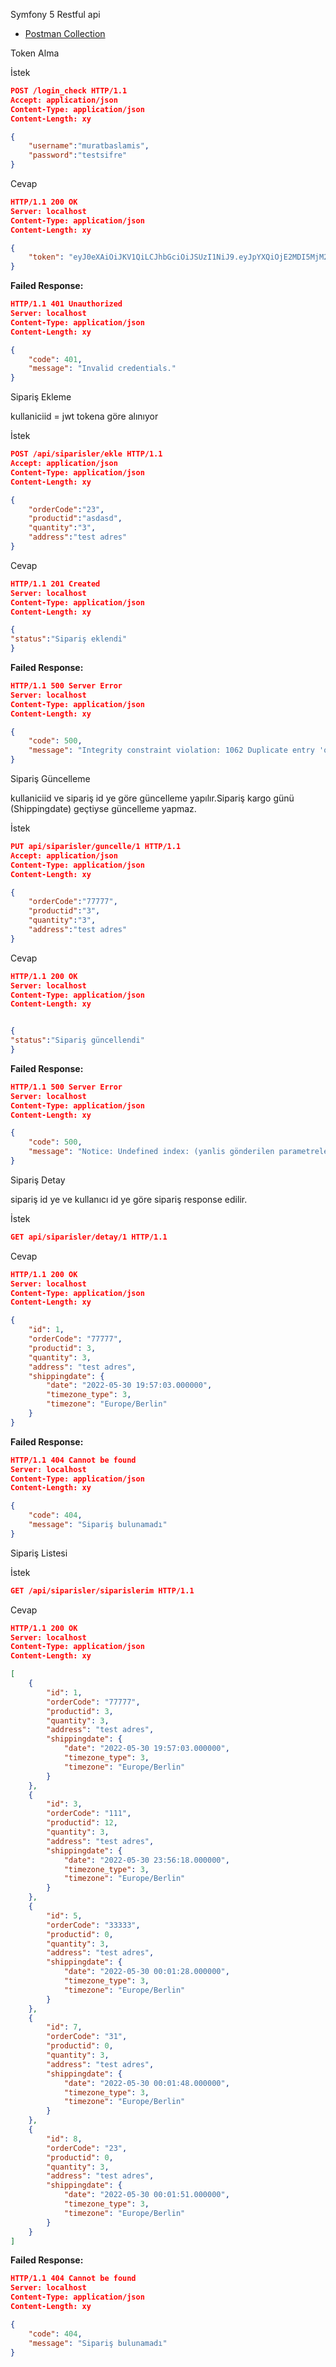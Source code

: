 Symfony 5 Restful api

-  <a href="https://www.getpostman.com/collections/bca9652c9b479fa2abb6" target="_blank"> Postman Collection </a>


Token Alma

İstek
```json
POST /login_check HTTP/1.1
Accept: application/json
Content-Type: application/json
Content-Length: xy

{
    "username":"muratbaslamis",
    "password":"testsifre"
}
```
Cevap
```json
HTTP/1.1 200 OK
Server: localhost
Content-Type: application/json
Content-Length: xy

{
    "token": "eyJ0eXAiOiJKV1QiLCJhbGciOiJSUzI1NiJ9.eyJpYXQiOjE2MDI5MjM2ODksImV4cCI6MTYwMjkyNzI4OSwicm9sZXMiOlsiUk9MRV9VU0VSIl0sInVzZXJuYW1lIjoidGVzdF91c2VybmFtZTIifQ.Ax_5TjrU_aID5lonG8ENaxpL-9-NYdgOu_5Ly9CC-3Bi4LU7vzuqq_OdQ8FvMtdTw3qoLMJp2RJ9L86B4qHTicZMdOiOJ8aMY_tlQQRY1p2Bx3weSK1p4VHdRLl20aEOZLFyBJCfPia4EqZidzzlmD8mrr_-atSQ1eD2VWQmqbT5ux2p5Rqg768aut1w3Se2xIuU_ijmtgXtngN_OyPpUxTYXWLXc4690i0BQYhPgHFk8EIm2qa3ZboumPnle6uywIX43PL6-ORWknmuoPrah7QV0oKCTCeFsxBQlbJwlzpPaWBFSCRI9aWAJahZodK2pq7BPFFspmy9wprJXasxEg"
}
```

**Failed Response:**
```json
HTTP/1.1 401 Unauthorized
Server: localhost
Content-Type: application/json
Content-Length: xy

{
    "code": 401,
    "message": "Invalid credentials."
}
``` 


Sipariş Ekleme

kullaniciid = jwt tokena göre alınıyor

İstek
```json
POST /api/siparisler/ekle HTTP/1.1
Accept: application/json
Content-Type: application/json
Content-Length: xy

{
    "orderCode":"23",
    "productid":"asdasd",
    "quantity":"3",
    "address":"test adres"
}
```
Cevap
```json
HTTP/1.1 201 Created
Server: localhost
Content-Type: application/json
Content-Length: xy

{
"status":"Sipariş eklendi"
}
```
**Failed Response:**
```json
HTTP/1.1 500 Server Error
Server: localhost
Content-Type: application/json
Content-Length: xy

{
    "code": 500,
    "message": "Integrity constraint violation: 1062 Duplicate entry 'orderCode_example' for key 'UNIQ_E52FFDEE3AE40A8F'"
}
``` 

Sipariş Güncelleme

kullaniciid ve sipariş id ye göre güncelleme yapılır.Sipariş kargo günü (Shippingdate) geçtiyse güncelleme yapmaz.

İstek
```json
PUT api/siparisler/guncelle/1 HTTP/1.1
Accept: application/json
Content-Type: application/json
Content-Length: xy

{
    "orderCode":"77777",
    "productid":"3",
    "quantity":"3",
    "address":"test adres"
}
```
Cevap
```json
HTTP/1.1 200 OK
Server: localhost
Content-Type: application/json
Content-Length: xy


{
"status":"Sipariş güncellendi"
}


```
**Failed Response:**
```json
HTTP/1.1 500 Server Error
Server: localhost
Content-Type: application/json
Content-Length: xy

{
    "code": 500,
    "message": "Notice: Undefined index: (yanlis gönderilen parametreler keyleri veya gönderilmeyen parametreler)"
}
``` 

Sipariş Detay

sipariş id ye ve kullanıcı id ye göre sipariş response edilir.

İstek
```json
GET api/siparisler/detay/1 HTTP/1.1

```
Cevap
```json
HTTP/1.1 200 OK
Server: localhost
Content-Type: application/json
Content-Length: xy

{
    "id": 1,
    "orderCode": "77777",
    "productid": 3,
    "quantity": 3,
    "address": "test adres",
    "shippingdate": {
        "date": "2022-05-30 19:57:03.000000",
        "timezone_type": 3,
        "timezone": "Europe/Berlin"
    }
}
```
**Failed Response:**
```json
HTTP/1.1 404 Cannot be found
Server: localhost
Content-Type: application/json
Content-Length: xy

{
    "code": 404,
    "message": "Sipariş bulunamadı"
}
``` 


Sipariş Listesi


İstek
```json
GET /api/siparisler/siparislerim HTTP/1.1

```
Cevap
```json
HTTP/1.1 200 OK
Server: localhost
Content-Type: application/json
Content-Length: xy

[
    {
        "id": 1,
        "orderCode": "77777",
        "productid": 3,
        "quantity": 3,
        "address": "test adres",
        "shippingdate": {
            "date": "2022-05-30 19:57:03.000000",
            "timezone_type": 3,
            "timezone": "Europe/Berlin"
        }
    },
    {
        "id": 3,
        "orderCode": "111",
        "productid": 12,
        "quantity": 3,
        "address": "test adres",
        "shippingdate": {
            "date": "2022-05-30 23:56:18.000000",
            "timezone_type": 3,
            "timezone": "Europe/Berlin"
        }
    },
    {
        "id": 5,
        "orderCode": "33333",
        "productid": 0,
        "quantity": 3,
        "address": "test adres",
        "shippingdate": {
            "date": "2022-05-30 00:01:28.000000",
            "timezone_type": 3,
            "timezone": "Europe/Berlin"
        }
    },
    {
        "id": 7,
        "orderCode": "31",
        "productid": 0,
        "quantity": 3,
        "address": "test adres",
        "shippingdate": {
            "date": "2022-05-30 00:01:48.000000",
            "timezone_type": 3,
            "timezone": "Europe/Berlin"
        }
    },
    {
        "id": 8,
        "orderCode": "23",
        "productid": 0,
        "quantity": 3,
        "address": "test adres",
        "shippingdate": {
            "date": "2022-05-30 00:01:51.000000",
            "timezone_type": 3,
            "timezone": "Europe/Berlin"
        }
    }
]
```
**Failed Response:**
```json
HTTP/1.1 404 Cannot be found
Server: localhost
Content-Type: application/json
Content-Length: xy

{
    "code": 404,
    "message": "Sipariş bulunamadı"
}
``` 
